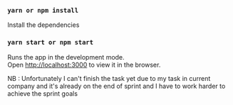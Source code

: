 ### `yarn or npm install`

Install the dependencies

### `yarn start or npm start`

Runs the app in the development mode.\
Open [http://localhost:3000](http://localhost:3000) to view it in the browser.

NB : Unfortunately I can't finish the task yet due to my task in current company and it's already on the end of sprint and I have to work harder to achieve the sprint goals